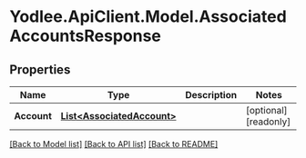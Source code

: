 # Yodlee.ApiClient.Model.AssociatedAccountsResponse

## Properties

Name | Type | Description | Notes
------------ | ------------- | ------------- | -------------
**Account** | [**List&lt;AssociatedAccount&gt;**](AssociatedAccount.md) |  | [optional] [readonly] 

[[Back to Model list]](../README.md#documentation-for-models) [[Back to API list]](../README.md#documentation-for-api-endpoints) [[Back to README]](../README.md)

